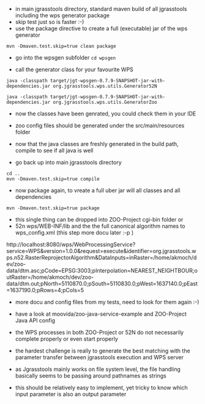 - in main jgrasstools directory, standard maven build of all jgrasstools including the wps generator package
- skip test just so is faster :-)
- use the package directive to create a full (executable) jar of the wps generator

`mvn -Dmaven.test.skip=true clean package`

- go into the wpsgen subfolder
`cd wpsgen`

- call the generator class for your favourite WPS

```shell
java -classpath target/jgt-wpsgen-0.7.9-SNAPSHOT-jar-with-dependencies.jar org.jgrasstools.wps.utils.Generator52N

java -classpath target/jgt-wpsgen-0.7.9-SNAPSHOT-jar-with-dependencies.jar org.jgrasstools.wps.utils.GeneratorZoo
```

- now the classes have been genrated, you could check them in your IDE
- zoo config files should be generated under the src/main/resources folder
- now that the java classes are freshly generated in the build path, compile to see if all java is well

- go back up into main jgrasstools directory

```shell
cd ..
mvn -Dmaven.test.skip=true compile
```

- now package again, to vreate a full uber jar will all classes and all dependencies

```shell
mvn -Dmaven.test.skip=true package
```

- this single thing can be dropped into ZOO-Project cgi-bin folder or
- 52n wps/WEB-INF/lib and the the full canonical algorithm names to wps_config.xml (this step more docu later :-p )

http://localhost:8080/wps/WebProcessingService?service=WPS&version=1.0.0&request=execute&identifier=org.jgrasstools.wps.n52.RasterReprojectorAlgorithm&DataInputs=inRaster=/home/akmoch/dev/zoo-data/dtm.asc;pCode=EPSG:3003;pInterpolation=NEAREST_NEIGHTBOUR;outRaster=/home/akmoch/dev/zoo-data/dtm.out;pNorth=5110870.0;pSouth=5110830.0;pWest=1637140.0;pEast=1637190.0;pRows=4;pCols=5

- more docu and config files from my tests, need to look for them again :-)
- have a look at moovida/zoo-java-service-example and ZOO-Project Java API config
- the WPS processes in both ZOO-Project or 52N do not necessarily complete properly or even start properly
- the hardest challenge is really to generate the best matching with the parameter transfer between jgrasstools execution and WPS server

- as Jgrasstools mainly works on file system level, the file handling basically seems to be passing around pathnames as strings
- this should be relatively easy to implement, yet tricky to know which input parameter is also an output parameter

